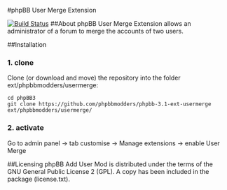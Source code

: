 #phpBB User Merge Extension

[![Build Status](https://travis-ci.org/phpbbmodders/phpbb-3.1-ext-usermerge.svg)](https://travis-ci.org/phpbbmodders/phpbb-3.1-ext-usermerge)
##About
phpBB User Merge Extension allows an administrator of a forum to merge the accounts of two users.


##Installation
### 1. clone
Clone (or download and move) the repository into the folder ext/phpbbmodders/usermerge:

```
cd phpBB3
git clone https://github.com/phpbbmodders/phpbb-3.1-ext-usermerge ext/phpbbmodders/usermerge/
```

### 2. activate
Go to admin panel -> tab customise -> Manage extensions -> enable User Merge

##Licensing
phpBB Add User Mod is distributed under the terms of the GNU General Public
License 2 (GPL). A copy has been included in the package (license.txt).
